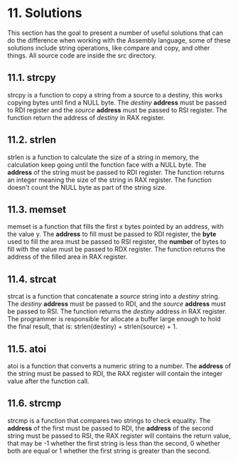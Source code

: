 # 11. Solutions
This section has the goal to present a number of useful solutions that can do the difference when working with the Assembly language, some of these solutions include string operations, like compare and copy, and other things. All source code are inside the src directory.

## 11.1. strcpy
strcpy is a function to copy a string from a source to a destiny, this works copying bytes until find a NULL byte. The *destiny* **address** must be passed to RDI register and the *source* **address** must be passed to RSI register. The function return the address of *destiny* in RAX register.

## 11.2. strlen
strlen is a function to calculate the size of a string in memory, the calculation keep going until the function face with a NULL byte. The **address** of the string must be passed to RDI register. The function returns an integer meaning the size of the string in RAX register. The function doesn't count the NULL byte as part of the string size.

## 11.3. memset
memset is a function that fills the first x bytes pointed by an address, with the value y. The **address** to fill must be passed to RDI register, the **byte** used to fill the area must be passed to RSI register, the **number** of bytes to fill with the value must be passed to RDX register. The function returns the address of the filled area in RAX register.

## 11.4. strcat
strcat is a function that concatenate a *source* string into a *destiny* string. The *destiny* **address** must be passed to RDI, and the *source* **address** must be passed to RSI. The function returns the *destiny* address in RAX register. The programmer is responsible for allocate a buffer large enough to hold the final result, that is: strlen(destiny) + strlen(source) + 1. 

## 11.5. atoi
atoi is a function that converts a numeric string to a number. The **address** of the string must be passed to RDI, the RAX register will contain the integer value after the function call.

## 11.6. strcmp
strcmp is a function that compares two strings to check equality. The **address** of the first must be passed to RDI, the **address** of the second string must be passed to RSI, the RAX register will contains the return value, that may be -1 whether the first string is less than the second, 0 whether both are equal or 1 whether the first string is greater than the second.
